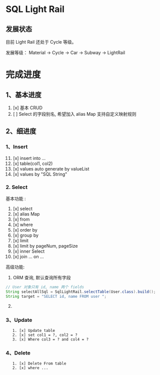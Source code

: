 # SQL Light Rail

## 发展状态
目前 Light Rail 还处于 Cycle 等级。

发展等级：
Material -> Cycle -> Car -> Subway -> LightRail

# 完成进度
## 1、基本进度
1. [x] 基本 CRUD
2. [ ] Select 的字段别名, 希望加入 alias Map 支持自定义映射规则

## 2、细进度

### 1、Insert
11. [x] insert into ...
12. [x] table(col1, col2)
13. [x] values auto generate by valueList
14. [x] values by "SQL String"

### 2. Select
基本功能 :
   1. [x] select
   2. [x] alias Map
   3. [x] from
   4. [x] where
   5. [x] order by
   6. [x] group by
   7. [x] limit
   8. [x] limit by pageNum, pageSize
   9. [x] inner Select 
   10. [x] join ... on ... 

高级功能:
1. ORM 查询, 默认查询所有字段
```java
// User 对象只有 id, name 两个 fields
String selectAllSql = SqlLightRail.selectTable(User.class).build();
String target = "SELECT id, name FROM user ";
```
2. 


### 3、Update
       1. [x] Update table
       2. [x] set col1 = ?, col2 = ?
       3. [x] Where col3 = ? and col4 = ?

### 4、Delete
       1. [x] Delete From table
       2. [x] where ...




